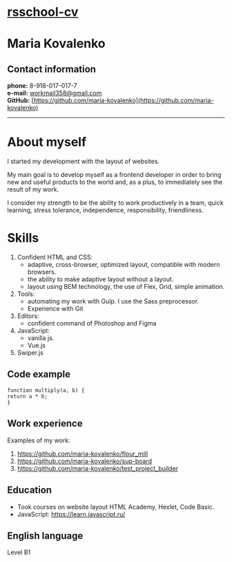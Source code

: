 [rsschool-cv](https://maria-kovalenko.github.io/rsschool-cv/)
=

# Maria Kovalenko


## Contact information


**phone:** 8-918-017-017-7<br>
**e-mail:** workmail358@gmail.com<br>
**GitHub:** [https://github.com/maria-kovalenko](https://github.com/maria-kovalenko)


---

# About myself

I started my development with the layout of websites.<br>

My main goal is to develop myself as a frontend developer in order to bring new and useful products to the world and, as a plus, to immediately see the result of my work.<br>

I consider my strength to be the ability to work productively in a team, quick learning, stress tolerance, independence, responsibility, friendliness.

# Skills

1. Confident HTML and CSS:
   - adaptive, cross-browser, optimized layout, compatible with modern browsers.
   - the ability to make adaptive layout without a layout.
   - layout using BEM technology, the use of Flex, Grid, simple animation.
2. Tools:
   - automating my work with Gulp. I use the Sass preprocessor.
   - Experience with Git
3. Editors:
   - confident command of Photoshop and Figma
4. JavaScript:
   - vanilla js.
   - Vue.js
5. Swiper.js

## Code example

```
function multiply(a, b) {
return a * b;
}
```

## Work experience

Examples of my work:
1. https://github.com/maria-kovalenko/flour_mill
2. https://github.com/maria-kovalenko/sup-board
3. https://github.com/maria-kovalenko/test_project_builder

## Education

- Took courses on website layout HTML Academy, Hexlet, Code Basic.
- JavaScript: https://learn.javascript.ru/

## English language

Level B1